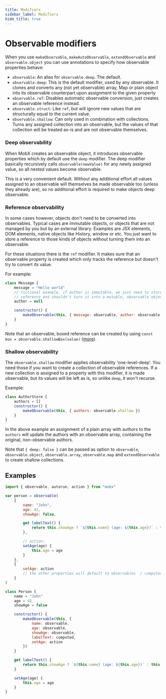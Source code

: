```yaml
---
title: Modifiers
sidebar_label: Modifiers
hide_title: true
---
```


# Observable modifiers

When you use `makeObservable`, `makeAutoObservable`, `extendObservable` and `observable.object` you can use annotations to specify how observable properties behave:

-   `observable`: An alias for `observable.deep`. The default.
-   `observable.deep`: This is the default modifier, used by any observable. It clones and converts any (not yet observable) array, Map or plain object into its observable counterpart upon assignment to the given property
-   `observable.ref`: Disables automatic observable conversion, just creates an observable reference instead.
-   `observable.struct`: Like `ref`, but will ignore new values that are structurally equal to the current value.
-   `observable.shallow`: Can only used in combination with collections. Turns any assigned collection into an observable, but the values of that collection will be treated as-is and are not observable themselves.

### Deep observability

When MobX creates an observable object, it introduces observable properties which by default use the `deep` modifier. The deep modifier basically recursively calls `observable(newValue)` for any newly assigned value, so
all nested values become observable.

This is a very convenient default. Without any additional effort all values assigned to an observable will themselves be made observable too (unless they already are), so no additional effort is required to make objects deep observable.

### Reference observability

In some cases however, objects don't need to be converted into observables.
Typical cases are immutable objects, or objects that are not managed by you but by an external library. Examples are JSX elements, DOM elements, native objects like History, window or etc. You just want to store a reference to those kinds of objects without turning them into an observable.

For these situations there is the `ref` modifier. It makes sure that an observable property is created which only tracks the reference but doesn't try to convert its value.

For example:

```javascript
class Message {
    message = "Hello world"
    // fictional example, if author is immutable, we just need to store a
    // reference and shouldn't turn it into a mutable, observable object
    author = null

    constructor() {
        makeObservable(this, { message: observable, author: observable.ref })
    }
}
```

Note that an observable, boxed reference can be created by using `const box = observable.shallowBox(value)` ([more](boxed.md)).

### Shallow observability

The `observable.shallow` modifier applies observability 'one-level-deep'. You need those if you want to create a _collection_ of observable references.
If a new collection is assigned to a property with this modifier, it is made observable, but its values will be left as is, so unlike `deep`, it won't recurse.

Example:

```javascript
class AuthorStore {
    authors = []
    constructor() {
        makeObservable(this, { authors: observable.shallow })
    }
}
```

In the above example an assignment of a plain array with authors to the `authors` will update the authors with an observable array, containing the original, non-observable authors.

Note that `{ deep: false }` can be passed as option to `observable`, `observable.object`, `observable.array`, `observable.map` and `extendObservable` to create shallow collections.

## Examples

```javascript
import { observable, autorun, action } from "mobx"

var person = observable(
    {
        name: "John",
        age: 42,
        showAge: false,

        get labelText() {
            return this.showAge ? `${this.name} (age: ${this.age})` : this.name
        },

        // action:
        setAge(age) {
            this.age = age
        }
    },
    {
        setAge: action
        // the other properties will default to observables  / computed
    }
)
```

```javascript
class Person {
    name = "John"
    age = 42
    showAge = false

    constructor() {
        makeObservable(this, {
            name: observable,
            age: observable,
            showAge: observable,
            labelText: computed,
            setAge: action
        })
    }

    get labelText() {
        return this.showAge ? `${this.name} (age: ${this.age})` : this.name
    }

    setAge(age) {
        this.age = age
    }
}
```
